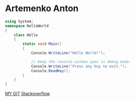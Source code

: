 
# Artemenko Anton

```cs
using System;
namespace HelloWorld
{
    class Hello 
    {
        static void Main() 
        {
            Console.WriteLine("Hello World!");

            // Keep the console window open in debug mode.
            Console.WriteLine("Press any key to exit.");
            Console.ReadKey();
        }
    }
}
```

[MY GIT](https://github.com/AntonArtemenko/asu_git_7304)
[Stackoverflow](https://stackoverflow.com/)


